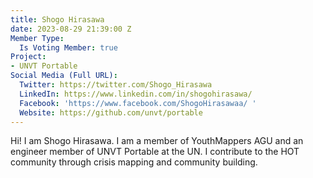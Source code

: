 ```yaml
---
title: Shogo Hirasawa
date: 2023-08-29 21:39:00 Z
Member Type:
  Is Voting Member: true
Project:
- UNVT Portable
Social Media (Full URL):
  Twitter: https://twitter.com/Shogo_Hirasawa
  LinkedIn: https://www.linkedin.com/in/shogohirasawa/
  Facebook: 'https://www.facebook.com/ShogoHirasawaa/ '
  Website: https://github.com/unvt/portable
---
```


Hi! I am Shogo Hirasawa. 
I am a member of YouthMappers AGU and an engineer member of UNVT Portable at the UN. I contribute to the HOT community through crisis mapping and community building.